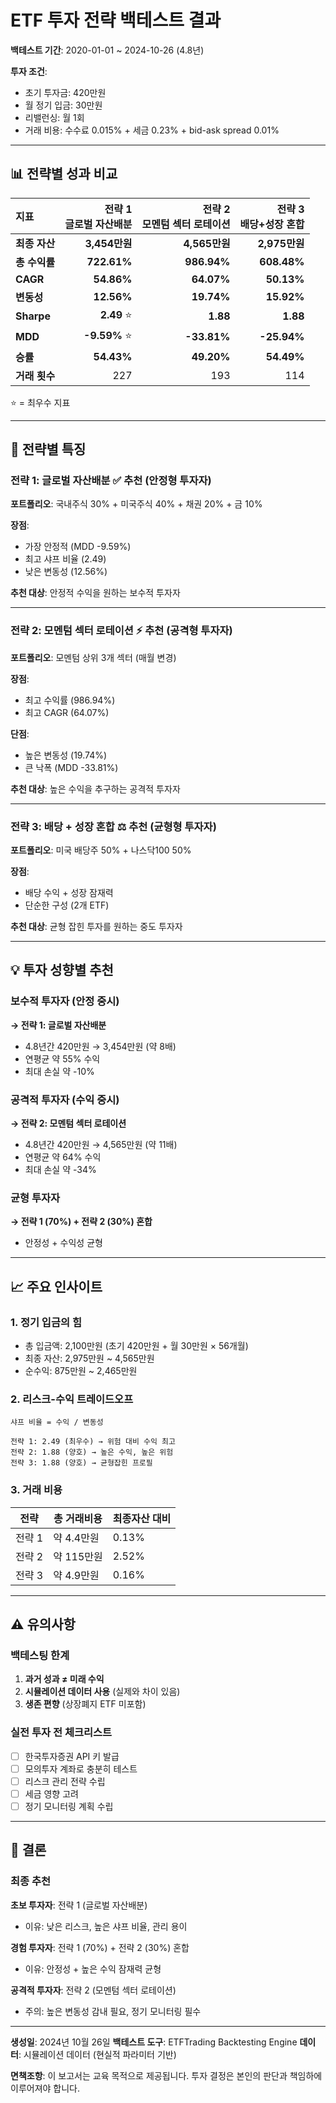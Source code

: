 # ETF 투자 전략 백테스트 결과

**백테스트 기간**: 2020-01-01 ~ 2024-10-26 (4.8년)

**투자 조건**:
- 초기 투자금: 420만원
- 월 정기 입금: 30만원
- 리밸런싱: 월 1회
- 거래 비용: 수수료 0.015% + 세금 0.23% + bid-ask spread 0.01%

---

## 📊 전략별 성과 비교

| 지표 | 전략 1<br/>글로벌 자산배분 | 전략 2<br/>모멘텀 섹터 로테이션 | 전략 3<br/>배당+성장 혼합 |
|:-----|---------------------------:|-------------------------------:|------------------------:|
| **최종 자산** | **3,454만원** | **4,565만원** | **2,975만원** |
| **총 수익률** | **722.61%** | **986.94%** | **608.48%** |
| **CAGR** | **54.86%** | **64.07%** | **50.13%** |
| **변동성** | **12.56%** | **19.74%** | **15.92%** |
| **Sharpe** | **2.49** ⭐ | **1.88** | **1.88** |
| **MDD** | **-9.59%** ⭐ | **-33.81%** | **-25.94%** |
| **승률** | **54.43%** | **49.20%** | **54.49%** |
| **거래 횟수** | 227 | 193 | 114 |

⭐ = 최우수 지표

---

## 🎯 전략별 특징

### 전략 1: 글로벌 자산배분 ✅ 추천 (안정형 투자자)

**포트폴리오**: 국내주식 30% + 미국주식 40% + 채권 20% + 금 10%

**장점**:
- 가장 안정적 (MDD -9.59%)
- 최고 샤프 비율 (2.49)
- 낮은 변동성 (12.56%)

**추천 대상**: 안정적 수익을 원하는 보수적 투자자

---

### 전략 2: 모멘텀 섹터 로테이션 ⚡ 추천 (공격형 투자자)

**포트폴리오**: 모멘텀 상위 3개 섹터 (매월 변경)

**장점**:
- 최고 수익률 (986.94%)
- 최고 CAGR (64.07%)

**단점**:
- 높은 변동성 (19.74%)
- 큰 낙폭 (MDD -33.81%)

**추천 대상**: 높은 수익을 추구하는 공격적 투자자

---

### 전략 3: 배당 + 성장 혼합 ⚖️ 추천 (균형형 투자자)

**포트폴리오**: 미국 배당주 50% + 나스닥100 50%

**장점**:
- 배당 수익 + 성장 잠재력
- 단순한 구성 (2개 ETF)

**추천 대상**: 균형 잡힌 투자를 원하는 중도 투자자

---

## 💡 투자 성향별 추천

### 보수적 투자자 (안정 중시)
**→ 전략 1: 글로벌 자산배분**
- 4.8년간 420만원 → 3,454만원 (약 8배)
- 연평균 약 55% 수익
- 최대 손실 약 -10%

### 공격적 투자자 (수익 중시)
**→ 전략 2: 모멘텀 섹터 로테이션**
- 4.8년간 420만원 → 4,565만원 (약 11배)
- 연평균 약 64% 수익
- 최대 손실 약 -34%

### 균형 투자자
**→ 전략 1 (70%) + 전략 2 (30%) 혼합**
- 안정성 + 수익성 균형

---

## 📈 주요 인사이트

### 1. 정기 입금의 힘
- 총 입금액: 2,100만원 (초기 420만원 + 월 30만원 × 56개월)
- 최종 자산: 2,975만원 ~ 4,565만원
- 순수익: 875만원 ~ 2,465만원

### 2. 리스크-수익 트레이드오프
```
샤프 비율 = 수익 / 변동성

전략 1: 2.49 (최우수) → 위험 대비 수익 최고
전략 2: 1.88 (양호) → 높은 수익, 높은 위험
전략 3: 1.88 (양호) → 균형잡힌 프로필
```

### 3. 거래 비용
| 전략 | 총 거래비용 | 최종자산 대비 |
|------|------------|-------------|
| 전략 1 | 약 4.4만원 | 0.13% |
| 전략 2 | 약 115만원 | 2.52% |
| 전략 3 | 약 4.9만원 | 0.16% |

---

## ⚠️ 유의사항

### 백테스팅 한계
1. **과거 성과 ≠ 미래 수익**
2. **시뮬레이션 데이터 사용** (실제와 차이 있음)
3. **생존 편향** (상장폐지 ETF 미포함)

### 실전 투자 전 체크리스트
- [ ] 한국투자증권 API 키 발급
- [ ] 모의투자 계좌로 충분히 테스트
- [ ] 리스크 관리 전략 수립
- [ ] 세금 영향 고려
- [ ] 정기 모니터링 계획 수립

---

## 🎯 결론

### 최종 추천

**초보 투자자**: 전략 1 (글로벌 자산배분)
- 이유: 낮은 리스크, 높은 샤프 비율, 관리 용이

**경험 투자자**: 전략 1 (70%) + 전략 2 (30%) 혼합
- 이유: 안정성 + 높은 수익 잠재력 균형

**공격적 투자자**: 전략 2 (모멘텀 섹터 로테이션)
- 주의: 높은 변동성 감내 필요, 정기 모니터링 필수

---

**생성일**: 2024년 10월 26일
**백테스트 도구**: ETFTrading Backtesting Engine
**데이터**: 시뮬레이션 데이터 (현실적 파라미터 기반)

**면책조항**: 이 보고서는 교육 목적으로 제공됩니다. 투자 결정은 본인의 판단과 책임하에 이루어져야 합니다.
